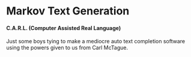# Markov Text Generation
#### C.A.R.L. (Computer Assisted Real Language)
Just some boys tying to make a mediocre auto text completion software using the powers given to us from Carl McTague. 
